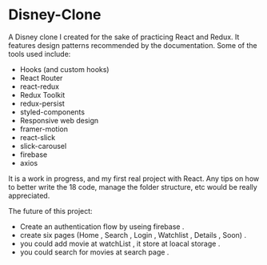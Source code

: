 # Disney-Clone


A  Disney clone I created for the sake of practicing React and Redux. It features design 
patterns recommended by the documentation. Some of the tools used include: <br />

* Hooks (and custom hooks)
* React Router
* react-redux
* Redux Toolkit 
* redux-persist
* styled-components
* Responsive web design 
* framer-motion
* react-slick
* slick-carousel
* firebase
* axios

It is a work in progress, and my first real project with React. Any tips on how to better write the  18 code, manage the folder structure, etc would be really appreciated. <br />

The future of this project: <br />

* Create an authentication flow by useing firebase . 
* create six pages (Home , Search , Login , Watchlist , Details , Soon) .
* you could add movie at watchList , it store at loacal storage .  
* you could search for movies at search page . 
